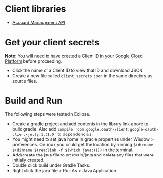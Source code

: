 
# Client libraries

- [Account Management API](https://github.com/googleapis/google-api-java-client-services/tree/master/clients/google-api-services-mybusinessaccountmanagement/v1)

# Get your client secrets

**Note**: You will need to have created a Client ID in your [Google Cloud Platform](https://cloud.google.com/console) before proceeding.

- Click the name of a Client ID to view that ID and download JSON</li>
- Create a new file called `client_secrets.json` in the same directory as source files.

# Build and Run

The following steps were testedin Eclipse.

- Create a gradle project and add contents in the library link above to build.gradle. Also add `compile 'com.google.oauth-client:google-oauth-client-jetty:1.31.0'` to dependencies.
- You might need to set java home in gradle properties under Window > preferences. On linux you could get the location by running `$(dirname $(dirname $(readlink -f $(which javac))))` in the terminal.
- Add/create the java file to src/main/java and delete any files that were initially created.
- Double click build under Gradle Tasks.
- Right click the java file > Run As > Java Application

